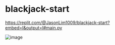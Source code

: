 # blackjack-start

https://replit.com/@JasonLim1009/blackjack-start?embed=l&output=l#main.py

![image](https://user-images.githubusercontent.com/107684179/201082135-680f1c2d-3fee-4ae6-9bd4-af75b57639e4.png)
